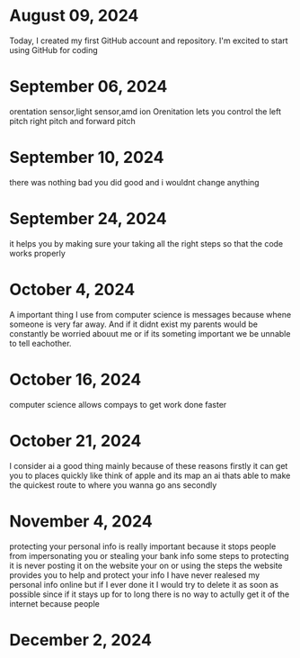  # August 09, 2024


Today, I created my first GitHub account and repository. I'm excited to start using GitHub for coding

# September 06, 2024


orentation sensor,light sensor,amd ion Orenitation lets you control the left pitch right pitch and forward pitch

# September 10, 2024


there was nothing bad you did good and i wouldnt change anything

# September 24, 2024


it helps you by making sure your taking all the right steps so that the code works properly 


# October 4, 2024


A important thing I use from computer science is messages because whene someone is very far away. And if it didnt exist my parents would be constantly be worried abouut me or if its someting important we be unnable to tell eachother.


# October 16, 2024 


computer science allows compays to get work done faster


# October 21, 2024


I consider ai a good thing mainly because of these reasons firstly it can get you to places quickly like think of apple and its map an ai thats able to make the quickest route to where you wanna go ans secondly 



# November 4, 2024


protecting your personal info is really important because it stops people from impersonating you or stealing your bank info some steps to protecting it is never posting it on the website your on or using the steps the website provides you to help and protect your info I have never realesed my personal info online but if I ever done it I would try to delete it as soon as possible since if it stays up for to long there is no way to actully get it of the internet because people 



# December 2, 2024


